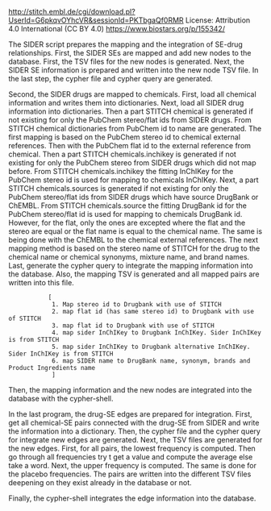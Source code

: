 http://stitch.embl.de/cgi/download.pl?UserId=G6pkqvOYhcVR&sessionId=PKTbgaQf0RMR
License: Attribution 4.0 International (CC BY 4.0)
https://www.biostars.org/p/155342/

The SIDER script prepares the mapping and the integration of SE-drug relationships.
First, the SIDER SEs are mapped and add new nodes to the database.
               First, the TSV files for the new nodes is generated.
               Next, the SIDER SE information is prepared and written into the new node TSV file.
               In the last step, the cypher file and cypher query are generated.

Second, the SIDER drugs are mapped to chemicals.
               First, load all chemical information and writes them into dictionaries.
               Next, load all SIDER drug information into dictionaries.
               Then a part STITCH chemical is generated if not existing for only the PubChem stereo/flat ids from SIDER drugs. From STITCH chemical dictionaries from PubChem id to name are generated.
               The first mapping is based on the PubChem stereo id to chemical external references. Then with the PubChem flat id to the external reference from chemical.
               Then a part STITCH chemicals.inchikey is generated if not existing for only the PubChem stereo from SIDER drugs which did not map before. From STITCH chemicals.inchikey the fitting InChIKey for the PubChem stereo id is used for mapping to chemicals InChIKey.
               Next, a part STITCH chemicals.sources is generated if not existing for only the PubChem stereo/flat ids from SIDER drugs which have source DrugBank or ChEMBL. From STITCH chemicals.source the fitting DrugBank id for the PubChem stereo/flat id is used for mapping to chemicals DrugBank id. However, for the flat, only the ones are excepted where the flat and the stereo are equal or the flat name is equal to the chemical name. The same is being done with the ChEMBL to the chemical external references.
               The next mapping method is based on the stereo name of STITCH for the drug to the chemical name or chemical synonyms, mixture name, and brand names.
               Last, generate the cypher query to integrate the mapping information into the database. Also, the mapping TSV is generated and all mapped pairs are written into this file.

               [
                1. Map stereo id to Drugbank with use of STITCH
                2. map flat id (has same stereo id) to Drugbank with use of STITCH
                3. map flat id to Drugbank with use of STITCH 
                4. map sider InChIKey to Drugbank InChIKey. Sider InChIKey is from STITCH 
                5. map sider InChIKey to Drugbank alternative InChIKey. Sider InChIKey is from STITCH 
                6. map SIDER name to DrugBank name, synonym, brands and Product Ingredients name
                ]

               
               
Then, the mapping information and the new nodes are integrated into the database with the cypher-shell.

In the last program, the drug-SE edges are prepared for integration.
               First,  get all chemical-SE pairs connected with the drug-SE from SIDER and write the information into a dictionary.
               Then, the cypher file and the cypher query for integrate new edges are generated.
               Next, the TSV files are generated for the new edges.
               First, for all pairs, the lowest frequency is computed. Then go through all frequencies try t get a value and compute the average else take a word. Next, the upper frequency is computed. The same is done for the placebo frequencies. The pairs are written into the different TSV files deepening on they exist already in the database or not.

Finally, the cypher-shell integrates the edge information into the database.

